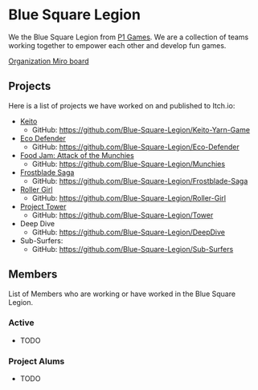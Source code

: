 <!--

**Here are some ideas to get you started:**

🙋‍♀️ A short introduction - what is your organization all about?
🌈 Contribution guidelines - how can the community get involved?
👩‍💻 Useful resources - where can the community find your docs? Is there anything else the community should know?
🍿 Fun facts - what does your team eat for breakfast?
🧙 Remember, you can do mighty things with the power of [Markdown](https://docs.github.com/github/writing-on-github/getting-started-with-writing-and-formatting-on-github/basic-writing-and-formatting-syntax)
-->

# Blue Square Legion

We the Blue Square Legion from [P1 Games](https://p1games.com/). We are a collection of teams working together to empower each other and develop fun games. 

[Organization Miro board](https://miro.com/app/board/uXjVKp0fRwc=/?share_link_id=837323564677)

## Projects
Here is a list of projects we have worked on and published to Itch.io:

- [Keito](https://sam325.itch.io/keito-game)
  - GitHub: <https://github.com/Blue-Square-Legion/Keito-Yarn-Game>
- [Eco Defender](https://light-with-blocks.itch.io/eco-defender)
  - GitHub: <https://github.com/Blue-Square-Legion/Eco-Defender>
- [Food Jam: Attack of the Munchies](https://jyama.itch.io/food-jam-attack-of-the-munchies)
  - GitHub: <https://github.com/Blue-Square-Legion/Munchies>
- [Frostblade Saga](https://ivinzzzz.itch.io/frostblade-sagaz)
  - GitHub: <https://github.com/Blue-Square-Legion/Frostblade-Saga>
- [Roller Girl](https://polysplitter.itch.io/rollergirl)
  - GitHub: <https://github.com/Blue-Square-Legion/Roller-Girl>
- [Project Tower](https://chiferito.itch.io/project-tower)
  - GitHub: <https://github.com/Blue-Square-Legion/Tower>
- Deep Dive
  - GitHub: <https://github.com/Blue-Square-Legion/DeepDive> 
- Sub-Surfers:
  - GitHub: <https://github.com/Blue-Square-Legion/Sub-Surfers>


## Members
List of Members who are working or have worked in the Blue Square Legion.

### Active
- TODO

### Project Alums
- TODO
